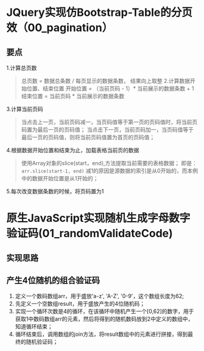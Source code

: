 # JQuery实现仿Bootstrap-Table的分页效（00_pagination）
## 要点
1.计算总页数
> 总页数 = 数据总条数 / 每页显示的数据条数， 结果向上取整
2.计算数据开始位置、结束位置
> 开始位置 = （当前页码 - 1）* 当前展示的数据条数 + 1
结束位置 = 当前页码 * 当前展示的数据条数

3.计算当前页码
> 当点击上一页，当前页码减一，当页码值等于第一页的页码值时，将当前页码置为最后一页的页码值；
当点击下一页，当前页码加一，当页码值等于最后一页的页码值，则将当前页码值置为首页的页码值；

4.根据数据开始位置和结束为止，加载表格当前页的数据
> 使用Array对象的slice(start，end),方法提取当前需要的表格数据；
即是： 
`arr.slice(start-1, end)`
减1的原因是源数据的索引是从0开始的，而本例中的数据开始位置是从1开始的；

5.每次改变数据条数的时候，将页码置为1

# 原生JavaScript实现随机生成字母数字验证码(01_randomValidateCode)
## 实现思路
## 产生4位随机的组合验证码
1. 定义一个数码数组arr，用于盛放'a-z', 'A-Z', '0-9'，这个数组长度为62;
2. 先定义一个空数组result，用于盛放产生的4位随机码；
4. 实现一个循环次数是4的循环，在该循环中随机产生一个[0,62]的数字，用于获取1中数码数组arr的元素，然后将得到的随机数码放到2中定义的数组中，知道循环结束；
5. 循环结束后，调用数组的join方法，将result数组中的元素进行拼接，得到最终的随机验证码；
